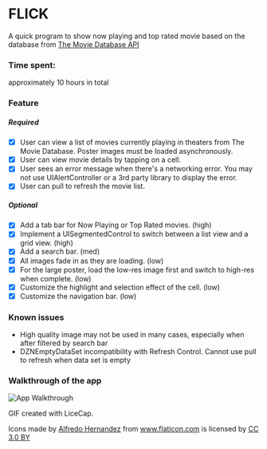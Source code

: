# FLICK

A quick program to show now playing and top rated movie based on the database from [The Movie Database API](http://docs.themoviedb.apiary.io/)

### Time spent:
approximately 10 hours in total

### Feature
##### Required
* [x] User can view a list of movies currently playing in theaters from The Movie Database. Poster images must be loaded asynchronously.
* [x] User can view movie details by tapping on a cell.
* [x] User sees an error message when there's a networking error. You may not use UIAlertController or a 3rd party library to display the error.
* [x] User can pull to refresh the movie list.

##### Optional
* [x] Add a tab bar for Now Playing or Top Rated movies. (high)
* [x] Implement a UISegmentedControl to switch between a list view and a grid view. (high)
* [x] Add a search bar. (med)
* [x] All images fade in as they are loading. (low)
* [x] For the large poster, load the low-res image first and switch to high-res when complete. (low)
* [x] Customize the highlight and selection effect of the cell. (low)
* [x] Customize the navigation bar. (low)

### Known issues
* High quality image may not be used in many cases, especially when after filtered by search bar
* DZNEmptyDataSet incompatibility with Refresh Control. Cannot use pull to refresh when data set is empty

### Walkthrough of the app
![App Walkthrough](https://raw.githubusercontent.com/liemlyquan/Flick-CS2016Oct/blob/master/gif/Flick.gif)

GIF created with LiceCap.


<div>Icons made by <a href="http://www.flaticon.com/authors/alfredo-hernandez" title="Alfredo Hernandez">Alfredo Hernandez</a> from <a href="http://www.flaticon.com" title="Flaticon">www.flaticon.com</a> is licensed by <a href="http://creativecommons.org/licenses/by/3.0/" title="Creative Commons BY 3.0" target="_blank">CC 3.0 BY</a></div>